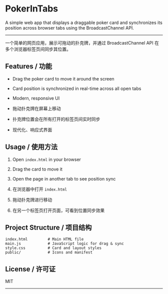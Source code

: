 # PokerInTabs

A simple web app that displays a draggable poker card and synchronizes its position across browser tabs using the BroadcastChannel API.

---

一个简单的网页应用，展示可拖动的扑克牌，并通过 BroadcastChannel API 在多个浏览器标签页间同步其位置。

## Features / 功能

- Drag the poker card to move it around the screen
- Card position is synchronized in real-time across all open tabs
- Modern, responsive UI

- 拖动扑克牌在屏幕上移动
- 扑克牌位置会在所有打开的标签页间实时同步
- 现代化、响应式界面

## Usage / 使用方法

1. Open `index.html` in your browser
2. Drag the card to move it
3. Open the page in another tab to see position sync

4. 在浏览器中打开 `index.html`
5. 拖动扑克牌进行移动
6. 在另一个标签页打开页面，可看到位置同步效果

## Project Structure / 项目结构

```
index.html         # Main HTML file
main.js            # JavaScript logic for drag & sync
style.css          # Card and layout styles
public/            # Icons and manifest
```

## License / 许可证

MIT

---

